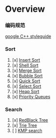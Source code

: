  # Overview



 ### 编码规范

   [google C++ styleguide](https://zh-google-styleguide.readthedocs.io/en/latest/google-cpp-styleguide/headers) 
   
 ### Sort

   1.  [x] [Insert Sort](insert_sort.c)
   2.  [x] [Shell Sort](shell_sort.c)
   3.  [x] [Merge Sort](merge_sort.c)
   4.  [x] [Bubble Sort](bubble_sort.c)
   5.  [x] [Quick Sort](quick_sort.c)
   6.  [x] [Select Sort](select_sort.c)
   7.  [x] [Heap Sort](heap_sort.c)
   8.  [x] [Priority Queues](priority_queues.c)



 ### Search

   1. [x] [RedBlack Tree](redblack_tree.c)
   2. [x] [Trie Tree](trie_tree.c)
   3. [ ] [KMP search](kmp_search.c)